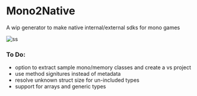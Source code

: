 # Mono2Native
A wip generator to make native internal/external sdks for mono games

![ss](https://cdn.discordapp.com/attachments/1001857823833079909/1116536597328961616/image.png)

### To Do:
* option to extract sample mono/memory classes and create a vs project
* use method signitures instead of metadata
* resolve unknown struct size for un-included types
* support for arrays and generic types
